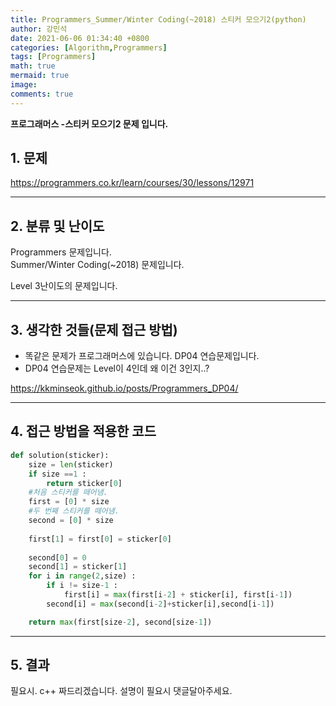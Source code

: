 ```yaml
---
title: Programmers_Summer/Winter Coding(~2018) 스티커 모으기2(python)
author: 강민석
date: 2021-06-06 01:34:40 +0800
categories: [Algorithm,Programmers]
tags: [Programmers]
math: true
mermaid: true
image: 
comments: true
---
```


**프로그래머스 -스티커 모으기2 문제 입니다.**

## 1. 문제
<https://programmers.co.kr/learn/courses/30/lessons/12971>






-----  

## 2. 분류 및 난이도

Programmers 문제입니다.  
Summer/Winter Coding(~2018) 문제입니다.

Level 3난이도의 문제입니다. 


-----  

## 3. 생각한 것들(문제 접근 방법)

- 똑같은 문제가 프로그래머스에 있습니다. DP04 연습문제입니다.
- DP04 연습문제는 Level이 4인데 왜 이건 3인지..?

<https://kkminseok.github.io/posts/Programmers_DP04/>




-----  

## 4. 접근 방법을 적용한 코드

```python
def solution(sticker):
    size = len(sticker)
    if size ==1 :
        return sticker[0]
    #처음 스티커를 떼어냄.
    first = [0] * size
    #두 번째 스티커를 떼어냄.
    second = [0] * size
    
    first[1] = first[0] = sticker[0]
    
    second[0] = 0
    second[1] = sticker[1]
    for i in range(2,size) :
        if i != size-1 : 
            first[i] = max(first[i-2] + sticker[i], first[i-1])
        second[i] = max(second[i-2]+sticker[i],second[i-1])

    return max(first[size-2], second[size-1])
```


-----



## 5. 결과

필요시. c++ 짜드리겠습니다. 설명이 필요시 댓글달아주세요.















 
